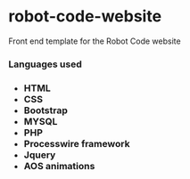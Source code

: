 # robot-code-website
Front end template for the Robot Code website

<h3>Languages used<h3>
<ul>
<li> HTML
<li> CSS
<li> Bootstrap
<li> MYSQL
<li> PHP
<li> Processwire framework
<li> Jquery
<li> AOS animations
</ul>
